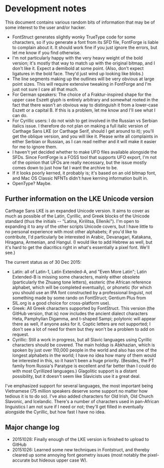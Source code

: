 Development notes
=================

This document contains various random bits of information that may be of some interest to the user and/or hacker.

* FontStruct generates slightly wonky TrueType code for some characters, so if you generate a font from its SFD file, FontForge is liable to complain about it. It should work fine if you just ignore the errors, but let me know if you find otherwise.
* I'm not particularly happy with the very heavy weight of the bold version; it's mostly that way to match up with the original bitmap, and I don't like it. Expect a demibold at some point. (Also, don't expect ligatures in the bold face. They'd just wind up looking like blobs.)
* The line segments making up the outlines will be very obvious at large point sizes. This will require extensive tweaking in FontForge and I'm just not sure I care all that much.
* For German speakers: The choice of a Fraktur-inspired shape for the upper case Eszett glyph is entirely arbitrary and somewhat rooted in the fact that there wasn't an obvious way to distinguish it from a lower-case Eszett or a capital B. If this is a problem, let me know and I'll see what I can do.
* For Cyrillic users: I do not wish to get involved in the Russian vs Serbian italics issue. I therefore do not plan on making a full italic version of Carthage Sans LKE (or Carthage Serif, should I get around to it); you'll get the oblique version, and you will like it. Please write all complaints in either Serbian or Russian, as I can read neither and it will make it easier for me to ignore them.
* I haven't yet decided whether to make UFO files available alongside the SFDs. Since FontForge is a FOSS tool that supports UFO export, I'm not of the opinion that UFOs are really necessary, but the issue mostly comes down to just how fat I want the archive to be. 
* If it looks poorly kerned, it probably is; it's based on an old bitmap font, and Mac OS Classic NFNTs didn't have kerning information built in.
* OpenType? Maybe.

Further information on the LKE Unicode version
----------------------------------------------

Carthage Sans LKE is an expanded Unicode version. It aims to cover as much as possible of the Latin, Cyrillic, and Greek blocks of the Unicode standard (thus the initials -- "Latina, Kirilitsa, Elleniki"). I'm open to expanding it to any of the other scripts Unicode covers, but I have little to no personal experience with most other alphabets; if you'd like to contribute, I'd particularly be interested in Arabic, Devanagari, Katakana, Hiragana, Armenian, and Hangul. (I would like to add Hebrew as well, but it's hard to get the diacritics right in what's essentially a pixel font. We'll see.)

The current status as of 30 Dec 2015: 

* Latin: all of Latin-1, Latin Extended-A, and "Even More Latin"; Latin Extended-B is missing some characters, mainly either obsolete (particularly the Zhuang tone letters), esoteric (the African reference alphabet, which will be completed eventually), or phonetic (for which you should use an IPA font constructed by a professional linguist, not something made by some rando on FontStruct; Gentium Plus from SIL.org is a good choice for cross-platform use). 
* Greek: All Greek characters supported by FontStruct. This version (the GitHub version, that is) now includes the ancient dialect characters Heta, Pamphylian Digamma, and t-shaped Sampi; polytonic will appear there as well, if anyone asks for it. Coptic letters are not supported; I don't see a lot of need for them but they won't be a problem to add on request.
* Cyrillic: Still a work in progress, but all Slavic languages using Cyrillic characters should be covered. The main holdup is Abkhazian, which is spoken by just over 110,000 people in the world and also has one of the longest alphabets in the world; I have no idea how many of them would be interested in this, so it hasn't been a huge priority. (Besides, the PT family from Russia's Paratype is excellent and far better than I could do with most Cyrillized languages.) Glagolitic support is a distant possibility, but it doesn't seem like Slavicists use it a great deal. 

I've emphasized support for several languages, the most important being Vietnamese (75 million speakers deserve some support no matter how tedious it is to do so). I've also added characters for Old Irish, Old Church Slavonic, and Icelandic. There's a number of characters used in pan-African linguistics I am not sure if I need or not; they'll get filled in eventually alongside the Cyrillic, but how fast I have no idea. 

Major change log
----------------

* 20151028: Finally enough of the LKE version is finished to upload to GitHub
* 20151026: Learned some new techniques in Fontstruct, and thereby cleared up some annoying font geometry issues (most notably the pixel-accurate but hideous upper case W). 

